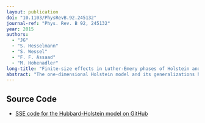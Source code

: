 ```yaml
---
layout: publication
doi: "10.1103/PhysRevB.92.245132"
journal-ref: "Phys. Rev. B 92, 245132"
year: 2015
authors:
  - "JG"
  - "S. Hesselmann"
  - "S. Wessel"
  - "F. F. Assaad"
  - "M. Hohenadler"
long-title: "Finite-size effects in Luther-Emery phases of Holstein and Hubbard models"
abstract: "The one-dimensional Holstein model and its generalizations have been studied extensively to understand the effects of electron-phonon interaction. The half-filled case is of particular interest, as it describes a transition from a metallic phase with a spin gap due to attractive backscattering to a Peierls insulator with charge-density-wave (CDW) order. Our quantum Monte Carlo results support the existence of a metallic phase with dominant power-law charge correlations, as described by the Luther-Emery fixed point. We demonstrate that for Holstein and also for purely fermionic models the spin gap significantly complicates finite-size numerical studies, and explains inconsistent previous results for Luttinger parameters and phase boundaries. On the other hand, no such complications arise in spinless models. The correct low-energy theory of the spinful Holstein model is argued to be that of singlet bipolarons with a repulsive, mutual interaction. This picture naturally explains the existence of a metallic phase, but also implies that gapless Luttinger liquid theory is not applicable."
---
```


## Source Code

* [SSE code for the Hubbard-Holstein model on GitHub][1]

[1]: https://github.com/jgreitemann/holstein
